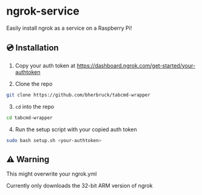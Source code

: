 # ngrok-service

Easily install ngrok as a service on a Raspberry Pi!

## 💿 Installation

1. Copy your auth token at https://dashboard.ngrok.com/get-started/your-authtoken

2. Clone the repo

```sh
git clone https://github.com/bherbruck/tabcmd-wrapper
```

3. `cd` into the repo

```sh
cd tabcmd-wrapper
```

4. Run the setup script with your copied auth token

```sh
sudo bash setup.sh <your-authtoken>
```

## ⚠ Warning

This might overwrite your ngrok.yml

Currently only downloads the 32-bit ARM version of ngrok